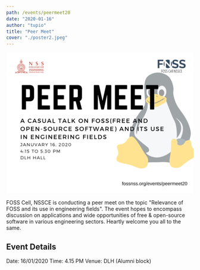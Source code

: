 ```yaml
---
path: /events/peermeet20
date: "2020-01-16"
author: "tupio"
title: "Peer Meet"
cover: "./poster2.jpeg"
---
```


![Poster](./poster2.jpeg)

FOSS Cell, NSSCE is conducting a peer meet on the topic "Relevance of FOSS and its use in engineering fields". The event hopes to encompass discussion on applications and wide opportunities of free & open-source software in various engineering sectors.
Heartly welcome you all to the same.

## Event Details

Date: 16/01/2020
Time: 4.15 PM
Venue: DLH (Alumni block)
